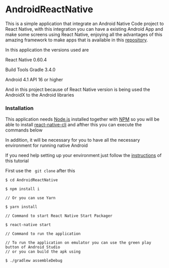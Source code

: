 # AndroidReactNative

This is a simple application that integrate an Android Native Code project to React Native, with this integration you can have a existing Android App and make some screens using React Native, enjoying all the advantages of this amazing framework to make apps that is available in this [repository](https://github.com/facebook/react-native).

In this application the versions used are

React Native 0.60.4

Build Tools Gradle 3.4.0

Android 4.1 API 16 or higher

And in this project because of React Native version is being used the AndroidX to the Android libraries

### Installation

This application needs [Node.js](https://nodejs.org/) installed together with [NPM](https://www.npmjs.com/get-npm) so you will be able to install [react-native-cli](https://www.npmjs.com/package/react-native-cli) and afther this you can execute the commands below

In addition, it will be necessary for you to have all the necessary environment for running native Android

If you need help setting up your environment just follow the [instructions](https://docs.rocketseat.dev/ambiente-react-native/introducao) of this tutorial

First use the `` git clone`` after this

```
$ cd AndroidReactNative

$ npm install i 

// Or you can use Yarn

$ yarn install

// Command to start React Native Start Packager

$ react-native start

// Command to run the application

// To run the application on emulator you can use the green play button of Android Studio
// or you can build the apk using

$ ./gradlew assembleDebug

```